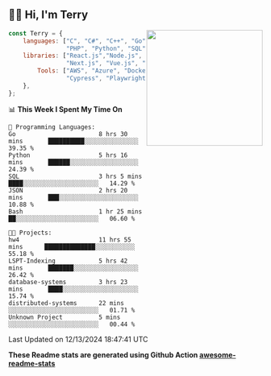 <h2>👋🏻 Hi, I'm Terry</h2>

<img align='right' src="https://media.giphy.com/media/fkZukR450RQ1qnGaq9/giphy.gif" width="230">

```javascript
const Terry = {
    languages: ["C", "C#", "C++", "Go", "Java", "Javascript",
                "PHP", "Python", "SQL", "Typescript"],
    libraries: ["React.js","Node.js", ".Net", "Express.js",
                "Next.js", "Vue.js", "Astro.js", "CUDA"],
        Tools: ["AWS", "Azure", "Docker🐳", "Git", "Figma",
                "Cypress", "Playwright", "Postman", "Jira"],
    },
};
```
<!--START_SECTION:waka-->
📊 **This Week I Spent My Time On** 

```text
💬 Programming Languages: 
Go                       8 hrs 30 mins       ██████████░░░░░░░░░░░░░░░   39.35 % 
Python                   5 hrs 16 mins       ██████░░░░░░░░░░░░░░░░░░░   24.39 % 
SQL                      3 hrs 5 mins        ████░░░░░░░░░░░░░░░░░░░░░   14.29 % 
JSON                     2 hrs 20 mins       ███░░░░░░░░░░░░░░░░░░░░░░   10.88 % 
Bash                     1 hr 25 mins        ██░░░░░░░░░░░░░░░░░░░░░░░   06.60 % 

🐱‍💻 Projects: 
hw4                      11 hrs 55 mins      ██████████████░░░░░░░░░░░   55.18 % 
LSPT-Indexing            5 hrs 42 mins       ███████░░░░░░░░░░░░░░░░░░   26.42 % 
database-systems         3 hrs 23 mins       ████░░░░░░░░░░░░░░░░░░░░░   15.74 % 
distributed-systems      22 mins             ░░░░░░░░░░░░░░░░░░░░░░░░░   01.71 % 
Unknown Project          5 mins              ░░░░░░░░░░░░░░░░░░░░░░░░░   00.44 % 
```


 Last Updated on 12/13/2024 18:47:41 UTC
<!--END_SECTION:waka-->

**These Readme stats are generated using Github Action [awesome-readme-stats](https://github.com/anmol098/waka-readme-stats)**

